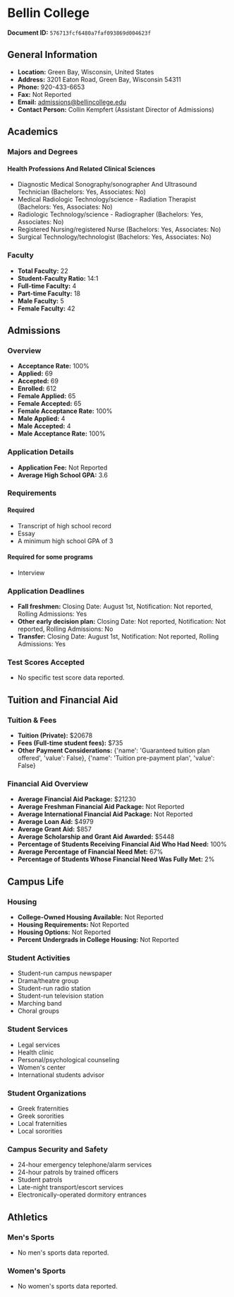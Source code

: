 # Bellin College

**Document ID:** `576713fcf6480a7faf093869d004623f`

## General Information

- **Location:** Green Bay, Wisconsin, United States
- **Address:** 3201 Eaton Road, Green Bay, Wisconsin 54311
- **Phone:** 920-433-6653
- **Fax:** Not Reported
- **Email:** admissions@bellincollege.edu
- **Contact Person:** Collin Kempfert (Assistant Director of Admissions)

## Academics

### Majors and Degrees

#### Health Professions And Related Clinical Sciences

- Diagnostic Medical Sonography/sonographer And Ultrasound Technician (Bachelors: Yes, Associates: No)
- Medical Radiologic Technology/science - Radiation Therapist (Bachelors: Yes, Associates: No)
- Radiologic Technology/science - Radiographer (Bachelors: Yes, Associates: No)
- Registered Nursing/registered Nurse (Bachelors: Yes, Associates: No)
- Surgical Technology/technologist (Bachelors: Yes, Associates: No)

### Faculty

- **Total Faculty:** 22
- **Student-Faculty Ratio:** 14:1
- **Full-time Faculty:** 4
- **Part-time Faculty:** 18
- **Male Faculty:** 5
- **Female Faculty:** 42

## Admissions

### Overview

- **Acceptance Rate:** 100%
- **Applied:** 69
- **Accepted:** 69
- **Enrolled:** 612
- **Female Applied:** 65
- **Female Accepted:** 65
- **Female Acceptance Rate:** 100%
- **Male Applied:** 4
- **Male Accepted:** 4
- **Male Acceptance Rate:** 100%

### Application Details

- **Application Fee:** Not Reported
- **Average High School GPA:** 3.6

### Requirements

#### Required

- Transcript of high school record
- Essay
- A minimum high school GPA of 3

#### Required for some programs

- Interview

### Application Deadlines

- **Fall freshmen:** Closing Date: August 1st, Notification: Not reported, Rolling Admissions: Yes
- **Other early decision plan:** Closing Date: Not reported, Notification: Not reported, Rolling Admissions: No
- **Transfer:** Closing Date: August 1st, Notification: Not reported, Rolling Admissions: Yes

### Test Scores Accepted

- No specific test score data reported.

## Tuition and Financial Aid

### Tuition & Fees

- **Tuition (Private):** $20678
- **Fees (Full-time student fees):** $735
- **Other Payment Considerations:** {'name': 'Guaranteed tuition plan offered', 'value': False}, {'name': 'Tuition pre-payment plan', 'value': False}

### Financial Aid Overview

- **Average Financial Aid Package:** $21230
- **Average Freshman Financial Aid Package:** Not Reported
- **Average International Financial Aid Package:** Not Reported
- **Average Loan Aid:** $4979
- **Average Grant Aid:** $857
- **Average Scholarship and Grant Aid Awarded:** $5448
- **Percentage of Students Receiving Financial Aid Who Had Need:** 100%
- **Average Percentage of Financial Need Met:** 67%
- **Percentage of Students Whose Financial Need Was Fully Met:** 2%

## Campus Life

### Housing

- **College-Owned Housing Available:** Not Reported
- **Housing Requirements:** Not Reported
- **Housing Options:** Not Reported
- **Percent Undergrads in College Housing:** Not Reported

### Student Activities

- Student-run campus newspaper
- Drama/theatre group
- Student-run radio station
- Student-run television station
- Marching band
- Choral groups

### Student Services

- Legal services
- Health clinic
- Personal/psychological counseling
- Women's center
- International students advisor

### Student Organizations

- Greek fraternities
- Greek sororities
- Local fraternities
- Local sororities

### Campus Security and Safety

- 24-hour emergency telephone/alarm services
- 24-hour patrols by trained officers
- Student patrols
- Late-night transport/escort services
- Electronically-operated dormitory entrances

## Athletics

### Men's Sports

- No men's sports data reported.

### Women's Sports

- No women's sports data reported.
